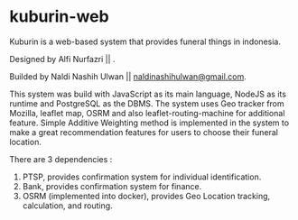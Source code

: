 # kuburin-web
Kuburin is a web-based system that provides funeral things in indonesia.

Designed by Alfi Nurfazri || .

Builded by Naldi Nashih Ulwan || naldinashihulwan@gmail.com.


This system was build with JavaScript as its main language, NodeJS as its runtime and PostgreSQL as the DBMS.
The system uses Geo tracker from Mozilla, leaflet map, OSRM and also leaflet-routing-machine for additional feature.
Simple Additive Weighting method is implemented in the system to make a great recommendation features for users to choose their funeral location.

There are 3 dependencies :
1. PTSP, provides confirmation system for individual identification.
2. Bank, provides confirmation system for finance.
3. OSRM (implemented into docker),  provides Geo Location tracking, calculation, and routing.
